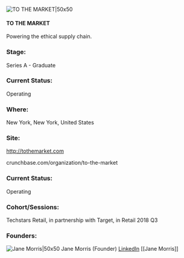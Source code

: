 

![TO THE MARKET|50x50](https://apimg.techstars.com/connect/images/image_files/600f472d6a498b00080000ab/original/tothemarket.jpg)

#### TO THE MARKET
Powering the ethical supply chain.

### Stage: 
Series A - Graduate 

### Current Status: 
Operating

### Where:
New York, New York, United States

### Site:
http://tothemarket.com



crunchbase.com/organization/to-the-market

### Current Status: 
Operating

### Cohort/Sessions: 
Techstars Retail, in partnership with Target, in Retail 2018 Q3

### Founders: 

![Jane Morris|50x50](https://apimg.techstars.com/connect/images/image_files/5b18160534a60d0131000028/original/2.26.18_JMM-1111.jpg) Jane Morris (Founder) [LinkedIn](https://linkedin.com/in/janemosbacher) [[Jane Morris]]


